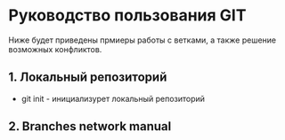 # Руководство пользования GIT
Ниже будет приведены прмиеры работы с ветками, а также решение возможных конфликтов.
## 1. Локальный репозиторий
* git init - инициализурет локальный репозиторий
## 2. Branches network manual
